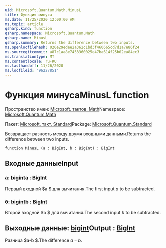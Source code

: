 ```yaml
---
uid: Microsoft.Quantum.Math.MinusL
title: Функция минуса
ms.date: 11/25/2020 12:00:00 AM
ms.topic: article
qsharp.kind: function
qsharp.namespace: Microsoft.Quantum.Math
qsharp.name: MinusL
qsharp.summary: Returns the difference between two inputs.
ms.openlocfilehash: 020e29edee2a362c1bd3f460665cd7d1a7e86f24
ms.sourcegitcommit: a87c1aa8e7453360025e47ba614f25b02ea84ec3
ms.translationtype: MT
ms.contentlocale: ru-RU
ms.lasthandoff: 11/26/2020
ms.locfileid: "96227851"
---
```

# <a name="minusl-function"></a><span data-ttu-id="7fa2a-102">Функция минуса</span><span class="sxs-lookup"><span data-stu-id="7fa2a-102">MinusL function</span></span>

<span data-ttu-id="7fa2a-103">Пространство имен: [Microsoft. тактов. Math](xref:Microsoft.Quantum.Math)</span><span class="sxs-lookup"><span data-stu-id="7fa2a-103">Namespace: [Microsoft.Quantum.Math](xref:Microsoft.Quantum.Math)</span></span>

<span data-ttu-id="7fa2a-104">Пакет: [Microsoft. такт. Standard](https://nuget.org/packages/Microsoft.Quantum.Standard)</span><span class="sxs-lookup"><span data-stu-id="7fa2a-104">Package: [Microsoft.Quantum.Standard](https://nuget.org/packages/Microsoft.Quantum.Standard)</span></span>


<span data-ttu-id="7fa2a-105">Возвращает разность между двумя входными данными.</span><span class="sxs-lookup"><span data-stu-id="7fa2a-105">Returns the difference between two inputs.</span></span>

```qsharp
function MinusL (a : BigInt, b : BigInt) : BigInt
```


## <a name="input"></a><span data-ttu-id="7fa2a-106">Входные данные</span><span class="sxs-lookup"><span data-stu-id="7fa2a-106">Input</span></span>

### <a name="a--bigint"></a><span data-ttu-id="7fa2a-107">a: [bigint](xref:microsoft.quantum.lang-ref.bigint)</span><span class="sxs-lookup"><span data-stu-id="7fa2a-107">a : [BigInt](xref:microsoft.quantum.lang-ref.bigint)</span></span>

<span data-ttu-id="7fa2a-108">Первый входной $a $ для вычитания.</span><span class="sxs-lookup"><span data-stu-id="7fa2a-108">The first input $a$ to be subtracted.</span></span>


### <a name="b--bigint"></a><span data-ttu-id="7fa2a-109">б: [bigint](xref:microsoft.quantum.lang-ref.bigint)</span><span class="sxs-lookup"><span data-stu-id="7fa2a-109">b : [BigInt](xref:microsoft.quantum.lang-ref.bigint)</span></span>

<span data-ttu-id="7fa2a-110">Второй входной $b $ для вычитания.</span><span class="sxs-lookup"><span data-stu-id="7fa2a-110">The second input $b$ to be subtracted.</span></span>



## <a name="output--bigint"></a><span data-ttu-id="7fa2a-111">Выходные данные: [bigint](xref:microsoft.quantum.lang-ref.bigint)</span><span class="sxs-lookup"><span data-stu-id="7fa2a-111">Output : [BigInt](xref:microsoft.quantum.lang-ref.bigint)</span></span>

<span data-ttu-id="7fa2a-112">Разница $a-b $.</span><span class="sxs-lookup"><span data-stu-id="7fa2a-112">The difference $a - b$.</span></span>